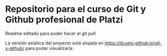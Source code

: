 # Repositorio para el curso de Git y Github profesional de Platzi

Readme editado para poder hacer el git pull


La versión estática del proyecto está alojada en https://dcueto.github.io/git-y-github/ para poder visualizarla.
